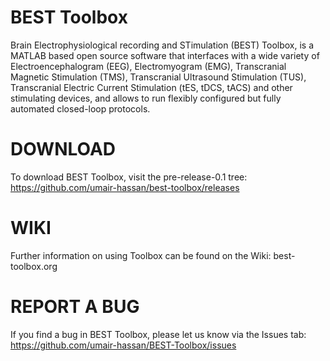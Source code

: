 # BEST Toolbox
Brain Electrophysiological recording and STimulation (BEST) Toolbox, is a MATLAB based open source software that interfaces with a wide variety of Electroencephalogram (EEG), Electromyogram (EMG), Transcranial Magnetic Stimulation (TMS), Transcranial Ultrasound Stimulation (TUS), Transcranial Electric Current Stimulation (tES, tDCS, tACS) and other stimulating devices, and allows to run flexibly configured but fully automated closed-loop protocols.

# DOWNLOAD
To download BEST Toolbox, visit the pre-release-0.1 tree: https://github.com/umair-hassan/best-toolbox/releases

# WIKI
Further information on using Toolbox can be found on the Wiki: best-toolbox.org

# REPORT A BUG
If you find a bug in BEST Toolbox, please let us know via the Issues tab: https://github.com/umair-hassan/BEST-Toolbox/issues



